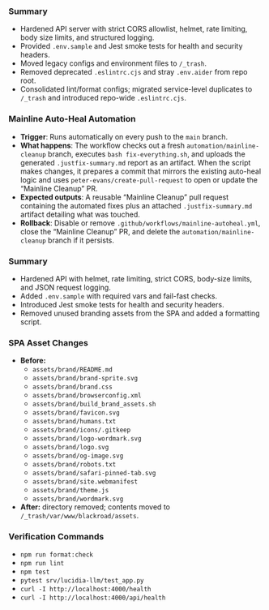 ### Summary

- Hardened API server with strict CORS allowlist, helmet, rate limiting, body size limits, and structured logging.
- Provided `.env.sample` and Jest smoke tests for health and security headers.
- Moved legacy configs and environment files to `/_trash`.
- Removed deprecated `.eslintrc.cjs` and stray `.env.aider` from repo root.
- Consolidated lint/format configs; migrated service-level duplicates to `/_trash` and introduced repo-wide `.eslintrc.cjs`.

### Mainline Auto-Heal Automation

- **Trigger**: Runs automatically on every push to the `main` branch.
- **What happens**: The workflow checks out a fresh `automation/mainline-cleanup` branch, executes `bash fix-everything.sh`, and uploads the generated `.justfix-summary.md` report as an artifact. When the script makes changes, it prepares a commit that mirrors the existing auto-heal logic and uses `peter-evans/create-pull-request` to open or update the “Mainline Cleanup” PR.
- **Expected outputs**: A reusable “Mainline Cleanup” pull request containing the automated fixes plus an attached `.justfix-summary.md` artifact detailing what was touched.
- **Rollback**: Disable or remove `.github/workflows/mainline-autoheal.yml`, close the “Mainline Cleanup” PR, and delete the `automation/mainline-cleanup` branch if it persists.
<!-- FILE: CLEANUP_RESULTS.md -->

### Summary

- Hardened API with helmet, rate limiting, strict CORS, body-size limits, and JSON request logging.
- Added `.env.sample` with required vars and fail-fast checks.
- Introduced Jest smoke tests for health and security headers.
- Removed unused branding assets from the SPA and added a formatting script.

### SPA Asset Changes

- **Before:**
  - `assets/brand/README.md`
  - `assets/brand/brand-sprite.svg`
  - `assets/brand/brand.css`
  - `assets/brand/browserconfig.xml`
  - `assets/brand/build_brand_assets.sh`
  - `assets/brand/favicon.svg`
  - `assets/brand/humans.txt`
  - `assets/brand/icons/.gitkeep`
  - `assets/brand/logo-wordmark.svg`
  - `assets/brand/logo.svg`
  - `assets/brand/og-image.svg`
  - `assets/brand/robots.txt`
  - `assets/brand/safari-pinned-tab.svg`
  - `assets/brand/site.webmanifest`
  - `assets/brand/theme.js`
  - `assets/brand/wordmark.svg`
- **After:** directory removed; contents moved to `/_trash/var/www/blackroad/assets`.

### Verification Commands

- `npm run format:check`
- `npm run lint`
- `npm test`
- `pytest srv/lucidia-llm/test_app.py`
- `curl -I http://localhost:4000/health`
- `curl -I http://localhost:4000/api/health`
